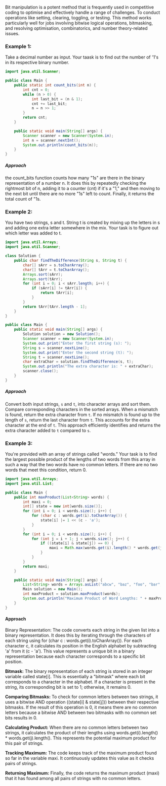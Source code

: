Bit manipulation is a potent method that is frequently used in competitive coding to optimise and effectively handle a range of challenges. To conduct operations like setting, clearing, toggling, or testing. This method works particularly well for jobs involving bitwise logical operations, bitmasking, and resolving optimisation, combinatorics, and number theory-related issues. 
### **Example 1**:
Take a decimal number as input. Your taask is to find out the number of '1's in its respective binary number.
```java
import java.util.Scanner;

public class Main {
    public static int count_bits(int n) {
        int cnt = 0;
        while (n > 0) {
            int last_bit = (n & 1);
            cnt += last_bit;
            n = n >> 1;
        }
        return cnt;
    }

    public static void main(String[] args) {
        Scanner scanner = new Scanner(System.in);
        int n = scanner.nextInt();
        System.out.println(count_bits(n));
    }
}

```
##### Approach 
 the count_bits function counts how many "1s" are there in the binary representation of a number n. It does this by repeatedly checking the rightmost bit of n, adding it to a counter (cnt) if it's a "1," and then moving to the next bit until there are no more "1s" left to count. Finally, it returns the total count of "1s.
 
 ### **Example 2**:
You have two strings, s and t. String t is created by mixing up the letters in s and adding one extra letter somewhere in the mix. Your task is to figure out which letter was added to t.
```java
import java.util.Arrays;
import java.util.Scanner;

class Solution {
    public char findTheDifference(String s, String t) {
        char[] sArr = s.toCharArray();
        char[] tArr = t.toCharArray();
        Arrays.sort(sArr);
        Arrays.sort(tArr);
        for (int i = 0; i < sArr.length; i++) {
            if (sArr[i] != tArr[i]) {
                return tArr[i];
            }
        }
        return tArr[tArr.length - 1];
    }
}

public class Main {
    public static void main(String[] args) {
        Solution solution = new Solution();
        Scanner scanner = new Scanner(System.in);
        System.out.print("Enter the first string (s): ");
        String s = scanner.nextLine();
        System.out.print("Enter the second string (t): ");
        String t = scanner.nextLine();
        char extraChar = solution.findTheDifference(s, t);
        System.out.println("The extra character is: " + extraChar);
        scanner.close(); 
    }
}
```
##### Approach 
Convert both input strings, `s` and `t`, into character arrays and sort them. Compare corresponding characters in the sorted arrays. When a mismatch is found, return the extra character from `t`. If no mismatch is found up to the length of `s`, return the last character from `t`. This accounts for the extra character at the end of `t`. This approach efficiently identifies and returns the extra character added to `t` compared to `s`.

 ### **Example 3**:
You're provided with an array of strings called "words." Your task is to find the largest possible product of the lengths of two words from this array in such a way that the two words have no common letters. If there are no two words that meet this condition, return 0.
```java
import java.util.Arrays;
import java.util.List;

public class Main {
    public int maxProduct(List<String> words) {
        int maxi = 0;
        int[] state = new int[words.size()];
        for (int i = 0; i < words.size(); i++) {
            for (char c : words.get(i).toCharArray()) {
                state[i] |= 1 << (c - 'a');
            }
        }
        for (int i = 0; i < words.size(); i++) {
            for (int j = i + 1; j < words.size(); j++) {
                if ((state[i] & state[j]) == 0) {
                    maxi = Math.max(words.get(i).length() * words.get(j).length(), maxi);
                }
            }
        }
        return maxi;
    }

    public static void main(String[] args) {
        List<String> words = Arrays.asList("abcw", "baz", "foo", "bar", "xtfn", "abcdef");
        Main solution = new Main();
        int maxProduct = solution.maxProduct(words);
        System.out.println("Maximum Product of Word Lengths: " + maxProduct);
    }
}
```
#### Approach
Binary Representation: The code converts each string in the given list into a binary representation. It does this by iterating through the characters of each string using for (char c : words.get(i).toCharArray()). For each character c, it calculates its position in the English alphabet by subtracting 'a' from it (c - 'a'). This value represents a unique bit in a binary representation because each character corresponds to a specific bit position.

**Bitmask:** The binary representation of each string is stored in an integer variable called state[i]. This is essentially a "bitmask" where each bit corresponds to a character in the alphabet. If a character is present in the string, its corresponding bit is set to 1; otherwise, it remains 0.

**Comparing Bitmasks:** To check for common letters between two strings, it uses a bitwise AND operation ((state[i] & state[j])) between their respective bitmasks. If the result of this operation is 0, it means there are no common letters because a bitwise AND between two bitmasks with no common set bits results in 0.

**Calculating Product:** When there are no common letters between two strings, it calculates the product of their lengths using words.get(i).length() * words.get(j).length(). This represents the potential maximum product for this pair of strings.

**Tracking Maximum:** The code keeps track of the maximum product found so far in the variable maxi. It continuously updates this value as it checks pairs of strings.

**Returning Maximum:** Finally, the code returns the maximum product (maxi) that it has found among all pairs of strings with no common letters.

